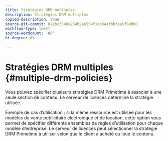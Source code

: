 ```yaml
---
title: Stratégies DRM multiples
description: Stratégies DRM multiples
copied-description: true
source-git-commit: 02ebc3548a254b2a6554f1ab34afbb3ea5f09bb8
workflow-type: tm+mt
source-wordcount: '86'
ht-degree: 0%

---
```


# Stratégies DRM multiples {#multiple-drm-policies}

Vous pouvez spécifier plusieurs stratégies DRM Primetime à associer à une seule section de contenu. Le serveur de licences détermine la stratégie utilisée.

Exemple de cas d’utilisation : si la même ressource est utilisée pour les modèles de vente publicitaire électronique et de location, cette option vous permet de spécifier différents ensembles de règles d’utilisation pour chaque modèle d’entreprise. Le serveur de licences peut sélectionner la stratégie DRM Primetime à utiliser selon que le client a acheté ou loué le contenu.
